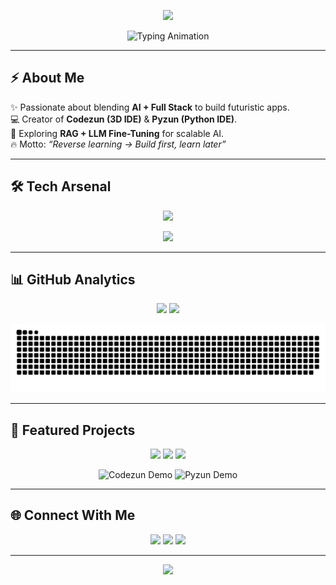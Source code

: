 <!-- Animated GitHub Profile README -->

<!-- Header with Gradient Wave Animation -->
<p align="center">
  <img src="https://capsule-render.vercel.app/api?type=waving&color=0:ff6ec4,100:7873f5&height=230&section=header&text=Hi%20👋,%20I'm%20Taizun&fontSize=50&fontAlignY=35&animation=fadeIn&fontColor=ffffff&desc=AI%20Developer%20%7C%20Full%20Stack%20Explorer&descAlignY=55&descSize=20"/>
</p>

<!-- Typing SVG Animated Title -->
<p align="center">
  <img src="https://readme-typing-svg.herokuapp.com?font=Fira+Code&weight=600&size=25&duration=3500&pause=1000&color=FF6EC4&center=true&vCenter=true&multiline=true&width=700&height=100&lines=🚀+Engineering+Student+%7C+AI+Developer;⚡+Building+Generative+AI+Apps+%26+IDEs;🔥+Reverse+Learning:+Build+First+%7C+Learn+Later" alt="Typing Animation" />
</p>

---

## ⚡ About Me  
✨ Passionate about blending **AI + Full Stack** to build futuristic apps.  
💻 Creator of **Codezun (3D IDE)** & **Pyzun (Python IDE)**.  
🌱 Exploring **RAG + LLM Fine-Tuning** for scalable AI.  
🔥 Motto: *“Reverse learning → Build first, learn later”*  

---

## 🛠️ Tech Arsenal  
<p align="center">
  <img src="https://skillicons.dev/icons?i=python,cpp,js,ts,react,nextjs,nodejs,tailwind,docker,vercel,git,github,vscode,linux&perline=7&theme=light" />
</p>

<!-- Animated Skill Logos -->
<p align="center">
  <img src="https://github-widgetbox.vercel.app/api/skills?languages=python,cpp,javascript,typescript&theme=radical&animation=fadeIn"/>
</p>

---

## 📊 GitHub Analytics  
<p align="center">
  <img src="https://github-readme-stats.vercel.app/api?username=taizun&show_icons=true&theme=radical&hide_border=true&count_private=true&bg_color=0D1117&title_color=FF6EC4&icon_color=FF6EC4" height="165"/>
  <img src="https://github-readme-streak-stats.herokuapp.com/?user=taizun&theme=radical&hide_border=true&background=0D1117&ring=FF6EC4&fire=FF6EC4&currStreakLabel=FF6EC4" height="165"/>
</p>

<!-- Animated Contribution Snake -->
<p align="center">
  <img src="https://raw.githubusercontent.com/Platane/snk/output/github-contribution-grid-snake-dark.svg" alt="snake gif" />
</p>

---

## 🚀 Featured Projects  
<p align="center">
  <a href="#"><img src="https://img.shields.io/badge/Codezun-3D%20Online%20IDE-ff6ec4?style=for-the-badge&logo=codeforces&logoColor=white&labelColor=0D1117&logoWidth=20&color=ff6ec4" /></a>
  <a href="#"><img src="https://img.shields.io/badge/Pyzun-Python%20IDE-7873f5?style=for-the-badge&logo=python&logoColor=white&labelColor=0D1117" /></a>
  <a href="#"><img src="https://img.shields.io/badge/Taizun%20AI-Multimodal%20Chat-f9a825?style=for-the-badge&logo=rocket&logoColor=white&labelColor=0D1117" /></a>
</p>

<!-- Project Preview GIF Section -->
<p align="center">
  <img src="https://github.com/taizun/taizun/blob/main/assets/codezun.gif" width="400px" alt="Codezun Demo"/>
  <img src="https://github.com/taizun/taizun/blob/main/assets/pyzun.gif" width="400px" alt="Pyzun Demo"/>
</p>

---

## 🌐 Connect With Me  
<p align="center">
  <a href="https://linkedin.com/in/YOURUSERNAME"><img src="https://img.shields.io/badge/-LinkedIn-0A66C2?style=for-the-badge&logo=linkedin&logoColor=white&labelColor=0D1117"></a>
  <a href="https://twitter.com/YOURUSERNAME"><img src="https://img.shields.io/badge/-Twitter-1DA1F2?style=for-the-badge&logo=twitter&logoColor=white&labelColor=0D1117"></a>
  <a href="mailto:YOURMAIL@gmail.com"><img src="https://img.shields.io/badge/-Email-D14836?style=for-the-badge&logo=gmail&logoColor=white&labelColor=0D1117"></a>
</p>

---

<!-- Footer Gradient Wave -->
<p align="center">
  <img src="https://capsule-render.vercel.app/api?type=waving&color=100:ff6ec4,0:7873f5&height=120&section=footer"/>
</p>
